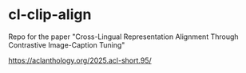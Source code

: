 # cl-clip-align
Repo for the paper "Cross-Lingual Representation Alignment Through Contrastive Image-Caption Tuning"

https://aclanthology.org/2025.acl-short.95/
